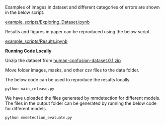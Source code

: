 
Examples of images in dataset and different categories of errors are shown in the below script.

[example_scripts/Exploring_Dataset.ipynb](https://github.com/kailasdayanandan/dual_thinking/blob/main/example_scripts/Exploring_Dataset.ipynb)

Results and figures in paper can be reproduced using the below script.

[example_scripts/Results.ipynb](https://github.com/kailasdayanandan/dual_thinking/blob/main/example_scripts/Results.ipynb)



**Running Code Locally**

Unzip the dataset from 
[human-confusion-dataset.0.1.zip](https://github.com/kailasdayanandan/dual_thinking/releases/download/v0.0.1-dataset-release/human-confusion-dataset.0.1.zip)

Move folder images, masks, and other csv files to the data folder.

The below code can be used to reproduce the results locally.

```
python main_release.py
```

We have uploaded the files generated by mmdetection for different models.
The files in the output folder can be generated by running the below code for different models.

```
python mmdetection_evaluate.py
```

